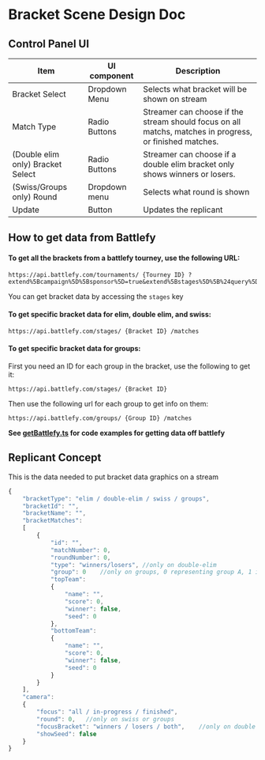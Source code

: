 # Bracket Scene Design Doc

## Control Panel UI
|Item|UI component|Description|
|-|-|-|
|Bracket Select|Dropdown Menu|Selects what bracket will be shown on stream|
|Match Type|Radio Buttons|Streamer can choose if the stream should focus on all matchs, matches in progress, or finished matches.|
|(Double elim only) Bracket Select|Radio Buttons|Streamer can choose if a double elim bracket only shows winners or losers.|
|(Swiss/Groups only) Round|Dropdown menu|Selects what round is shown|
|Update|Button|Updates the replicant|

## How to get data from Battlefy
#### To get all the brackets from a battlefy tourney, use the following URL:
```
https://api.battlefy.com/tournaments/ {Tourney ID} ?extend%5Bcampaign%5D%5Bsponsor%5D=true&extend%5Bstages%5D%5B%24query%5D%5BdeletedAt%5D%5B%24exists%5D=false&extend%5Bstages%5D%5B%24opts%5D%5Bname%5D=1&extend%5Bstages%5D%5B%24opts%5D%5Bbracket%5D=1
```
You can get bracket data by accessing the `stages` key

#### To get specific bracket data for elim, double elim, and swiss:
```
https://api.battlefy.com/stages/ {Bracket ID} /matches
```

#### To get specific bracket data for groups:
First you need an ID for each group in the bracket, use the following to get it:
```
https://api.battlefy.com/stages/ {Bracket ID}
```
Then use the following url for each group to get info on them:
```
https://api.battlefy.com/groups/ {Group ID} /matches
```

**See [getBattlefy.ts](src/getBattlefy.ts) for code examples for getting data off battlefy**

## Replicant Concept
This is the data needed to put bracket data graphics on a stream
```js
{
    "bracketType": "elim / double-elim / swiss / groups",
    "bracketId": "",
    "bracketName": "",
    "bracketMatches":
    [
        {
            "id": "",
            "matchNumber": 0,
            "roundNumber": 0,
            "type": "winners/losers", //only on double-elim
            "group": 0    //only on groups, 0 representing group A, 1 is B, etc.
            "topTeam":
            {
                "name": "",
                "score": 0,
                "winner": false,
                "seed": 0
            },
            "bottomTeam":
            {
                "name": "",
                "score": 0,
                "winner": false,
                "seed": 0
            }
        }
    ],
    "camera":
    {
        "focus": "all / in-progress / finished",
        "round": 0,   //only on swiss or groups
        "focusBracket": "winners / losers / both",    //only on double elim
        "showSeed": false
    }
}
```
